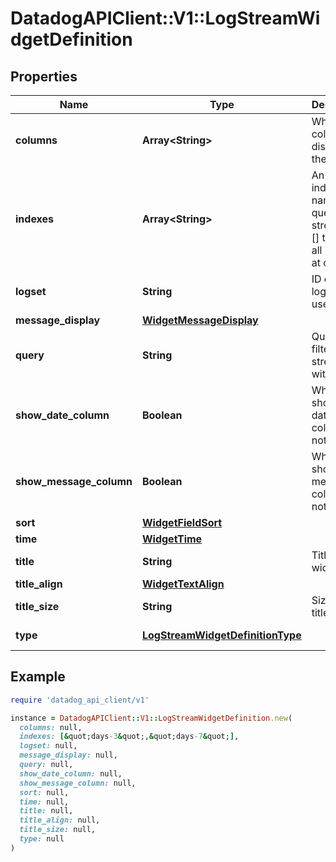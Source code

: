 # DatadogAPIClient::V1::LogStreamWidgetDefinition

## Properties

| Name                    | Type                                                                  | Description                                                                          | Notes                             |
| ----------------------- | --------------------------------------------------------------------- | ------------------------------------------------------------------------------------ | --------------------------------- |
| **columns**             | **Array&lt;String&gt;**                                               | Which columns to display on the widget.                                              | [optional]                        |
| **indexes**             | **Array&lt;String&gt;**                                               | An array of index names to query in the stream. Use [] to query all indexes at once. | [optional]                        |
| **logset**              | **String**                                                            | ID of the log set to use.                                                            | [optional]                        |
| **message_display**     | [**WidgetMessageDisplay**](WidgetMessageDisplay.md)                   |                                                                                      | [optional]                        |
| **query**               | **String**                                                            | Query to filter the log stream with.                                                 | [optional]                        |
| **show_date_column**    | **Boolean**                                                           | Whether to show the date column or not                                               | [optional]                        |
| **show_message_column** | **Boolean**                                                           | Whether to show the message column or not                                            | [optional]                        |
| **sort**                | [**WidgetFieldSort**](WidgetFieldSort.md)                             |                                                                                      | [optional]                        |
| **time**                | [**WidgetTime**](WidgetTime.md)                                       |                                                                                      | [optional]                        |
| **title**               | **String**                                                            | Title of the widget.                                                                 | [optional]                        |
| **title_align**         | [**WidgetTextAlign**](WidgetTextAlign.md)                             |                                                                                      | [optional]                        |
| **title_size**          | **String**                                                            | Size of the title.                                                                   | [optional]                        |
| **type**                | [**LogStreamWidgetDefinitionType**](LogStreamWidgetDefinitionType.md) |                                                                                      | [default to &#39;log_stream&#39;] |

## Example

```ruby
require 'datadog_api_client/v1'

instance = DatadogAPIClient::V1::LogStreamWidgetDefinition.new(
  columns: null,
  indexes: [&quot;days-3&quot;,&quot;days-7&quot;],
  logset: null,
  message_display: null,
  query: null,
  show_date_column: null,
  show_message_column: null,
  sort: null,
  time: null,
  title: null,
  title_align: null,
  title_size: null,
  type: null
)
```
